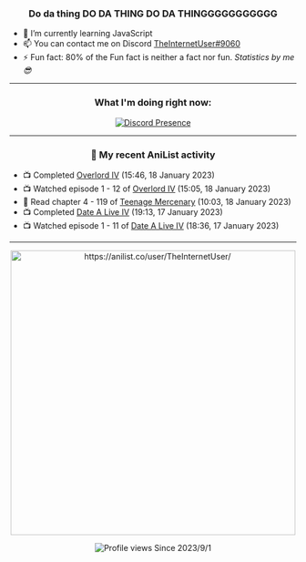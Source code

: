 <div align="center">

### Do da thing DO DA THING DO DA THINGGGGGGGGGGG
</div>

- 🌱 I’m currently learning JavaScript
- 📫 You can contact me on Discord [TheInternetUser#9060](https://discord.com/users/534117072796385300)
- ⚡ Fun fact: 80% of the Fun fact is neither a fact nor fun. _Statistics by me 😎_
<hr>

<div align="center">

### What I'm doing right now:
[![Discord Presence](https://lanyard.cnrad.dev/api/534117072796385300)](https://discord.com/users/534117072796385300)
<hr>
  
### 🌸 My recent AniList activity

</div>

<!-- ANILIST_ACTIVITY:start -->

-   📺 Completed [Overlord IV](https://anilist.co/anime/133844) (15:46, 18 January 2023)
-   📺 Watched episode 1 - 12 of [Overlord IV](https://anilist.co/anime/133844) (15:05, 18 January 2023)
-   📖 Read chapter 4 - 119 of [Teenage Mercenary](https://anilist.co/manga/126297) (10:03, 18 January 2023)
-   📺 Completed [Date A Live IV](https://anilist.co/anime/116605) (19:13, 17 January 2023)
-   📺 Watched episode 1 - 11 of [Date A Live IV](https://anilist.co/anime/116605) (18:36, 17 January 2023)

<!-- ANILIST_ACTIVITY:end -->
<hr>

<div align="center">

<img width="500" alt="https://anilist.co/user/TheInternetUser/" src="https://img.anili.st/User/929966"/>

![Profile views](https://gpvc.arturio.dev/TheInternetUse7) Since 2023/9/1

</div>
